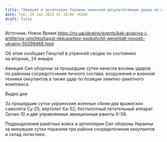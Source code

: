 ```yaml
---
title: "Авиация и артиллерия Украины наносили результативные удары по позициям оккупантов: подробности от Генштаба"
date: Tue, 24 Jan 2023 07:18:00 +0200
draft: false
---
```

Источник: Новое Время https://nv.ua/ukraine/events/kak-aviaciya-i-artilleriya-unichtozhayut-okkupantov-soobshchil-genshtab-novosti-ukrainy-50299468.html


Об этом сообщает Генштаб в утренней сводке по состоянию на вторник, 24 января.

Авиация Сил обороны за прошедшие сутки нанесла восемь ударов по районам сосредоточения личного состава, вооружения и военной техники оккупантов а также удар по позиции зенитно-ракетного комплекса.

  Видео дня   

За прошедшие сутки украинские военные сбили два вражеских самолета Су-25; вертолет Ка-52; беспилотный летательный аппарат Орлан-10 и две управляемые авиационные ракеты Х-59.

Подразделения ракетных войск и артиллерии Сил обороны Украины за минувшие сутки поразили три района сосредоточения оккупантов и склад логистики.
